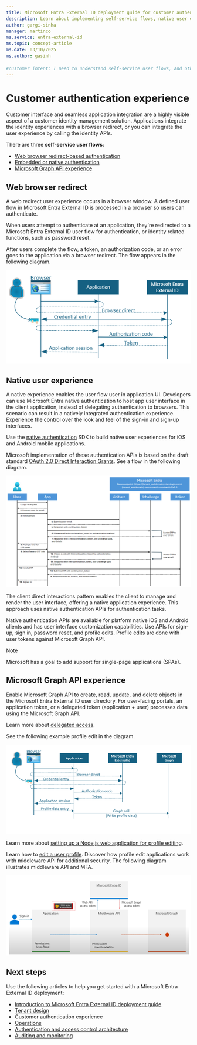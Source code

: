 ```yaml
---
title: Microsoft Entra External ID deployment guide for customer authentication experience
description: Learn about implementing self-service flows, native user experience, and more in Microsoft Entra External ID.
author: gargi-sinha
manager: martinco
ms.service: entra-external-id
ms.topic: concept-article
ms.date: 03/10/2025
ms.author: gasinh

#customer intent: I need to understand self-service user flows, and other customer authentication experiences in Microsoft Entra External ID.
---
```


# Customer authentication experience

Customer interface and seamless application integration are a highly visible aspect of a customer identity management solution. Applications integrate the identity experiences with a browser redirect, or you can integrate the user experience by calling the identity APIs. 

There are three **self-service user flows**: 

* [Web browser redirect-based authentication](#web-browser-redirect)
* [Embedded or native authentication](#native-user-experience)
* [Microsoft Graph API experience](#microsoft-graph-api-experience)

## Web browser redirect

A web redirect user experience occurs in a browser window. A defined user flow in Microsoft Entra External ID is processed in a browser so users can authenticate. 

When users attempt to authenticate at an application, they're redirected to a Microsoft Entra External ID user flow for authentication, or identity related functions, such as password reset.  

After users complete the flow, a token, an authorization code, or an error goes to the application via a browser redirect. The flow appears in the following diagram. 

   [![Diagram of a browser redirect flow.](media/deployment-external/user-flow-browser-redirect.png)](media/deployment-external/user-flow-browser-redirect-expanded.png#lightbox)

## Native user experience

A native experience enables the user flow user in application UI. Developers can use Microsoft Entra native authentication to host app user interface in the client application, instead of delegating authentication to browsers. This scenario can result in a natively integrated authentication experience. Experience the control over the look and feel of the sign-in and sign-up interfaces. 

Use the [native authentication](../external-id/customers/concept-native-authentication.md) SDK to build native user experiences for iOS and Android mobile applications. 

Microsoft implementation of these authentication APIs is based on the draft standard [OAuth 2.0 Direct Interaction Grants](https://drafts.aaronpk.com/oauth-direct-interaction-grant/draft-parecki-oauth-direct-interaction-grant.html). See a flow in the following diagram.

[![Diagram of native authentication.](media/deployment-external/native-authentication.png)](media/deployment-external/native-authentication-expanded.png#lightbox)

The client direct interactions pattern enables the client to manage and render the user interface, offering a native application experience. This approach uses native authentication APIs for authentication tasks.  

Native authentication APIs are available for platform native iOS and Android clients and has user interface customization capabilities. Use APIs for sign-up, sign in, password reset, and profile edits. Profile edits are done with user tokens against Microsoft Graph API. 
   >[!NOTE]
   >Microsoft has a goal to add support for single-page applications (SPAs).

## Microsoft Graph API experience

Enable Microsoft Graph API to create, read, update, and delete objects in the Microsoft Entra External ID user directory. For user-facing portals, an application token,  or a delegated token (application + user) processes data using the Microsoft Graph API.  

Learn more about [delegated access](../identity-platform/delegated-access-primer.md).

See the following example profile edit in the diagram. 

   [![Diagram illustrating a profile edit.](media/deployment-external/profile-edit.png)](media/deployment-external/profile-edit-expanded.png#lightbox)

Learn more about [setting up a Node.js web application for profile editing](). 

Learn how to [edit a user profile](../external-id/customers/how-to-web-app-node-edit-profile-prepare-app.md). Discover how profile edit applications work with middleware API for additional security. The following diagram illustrates middleware API and MFA.  

   [![Diagram of a profile edit.](media/deployment-external/middleware-api.png)](media/deployment-external/middleware-api-expanded.png#lightbox)

## Next steps

Use the following articles to help you get started with a Microsoft Entra External ID deployment: 

* [Introduction to Microsoft Entra External ID deployment guide](deployment-external-intro.md)
* [Tenant design](deployment-external-tenant-design.md)
* Customer authentication experience
* [Operations](deployment-external-operations.md)
* [Authentication and access control architecture](deployment-external-authentication-access-control.md)
* [Auditing and monitoring](deployment-external-audit-monitor.md)
